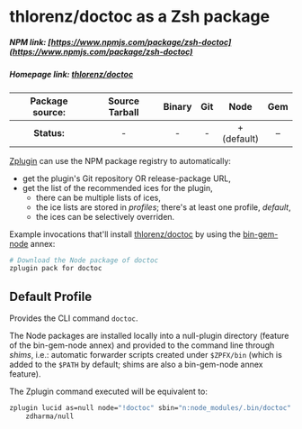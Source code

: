 # thlorenz/doctoc as a Zsh package

##### NPM link: [https://www.npmjs.com/package/zsh-doctoc](https://www.npmjs.com/package/zsh-doctoc)

##### Homepage link: [thlorenz/doctoc](https://github.com/thlorenz/doctoc)

| **Package source:** | Source Tarball | Binary | Git | Node | Gem
|:-------------------:|:--------------:|:------:|:---:|:----:|:---:|
| **Status:**         |        -       |  -     |  -  |  + <br> (default)  |  –  |

[Zplugin](https://github.com/zdharma/zplugin) can use the NPM package registry
to automatically:

- get the plugin's Git repository OR release-package URL,
- get the list of the recommended ices for the plugin,
    - there can be multiple lists of ices,
    - the ice lists are stored in *profiles*; there's at least one profile, *default*,
    - the ices can be selectively overriden.

Example invocations that'll install
[thlorenz/doctoc](https://github.com/thlorenz/doctoc) by using the
[bin-gem-node](https://github.com/zplugin/z-a-bin-gem-node) annex:

```zsh
# Download the Node package of doctoc
zplugin pack for doctoc
```

## Default Profile

Provides the CLI command `doctoc`.

The Node packages are installed locally into a null-plugin directory (feature of
the bin-gem-node annex) and provided to the command line through *shims*, i.e.:
automatic forwarder scripts created under `$ZPFX/bin` (which is added to the
`$PATH` by default; shims are also a bin-gem-node annex feature).

The Zplugin command executed will be equivalent to:

```zsh
zplugin lucid as=null node="!doctoc" sbin="n:node_modules/.bin/doctoc" for \
    zdharma/null
```

<!-- vim:set ft=markdown tw=80 fo+=an1 autoindent: -->
